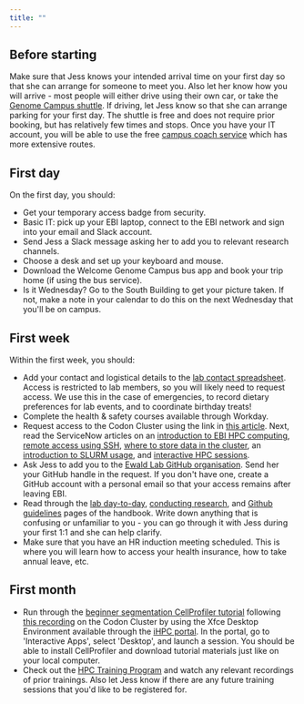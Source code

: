 ```yaml
---
title: ""
---
```


## Before starting

Make sure that Jess knows your intended arrival time on your first day so that she can arrange for someone to meet you. Also let her know how you will arrive - most people will either drive using their own car, or take the [Genome Campus shuttle](https://campuslife.wellcomegenomecampus.com/wp-content/uploads/2025/03/Campus-Shuttlebus-Service-Timetables-From-8th-January-2024-V1.1.pdf). If driving, let Jess know so that she can arrange parking for your first day. The shuttle is free and does not require prior booking, but has relatively few times and stops. Once you have your IT account, you will be able to use the free [campus coach service](https://campuslife.wellcomegenomecampus.com/wp-content/uploads/2025/03/Campus-Coach-Service-Timetables-From-September-2024.docx.pdf) which has more extensive routes.

## First day

On the first day, you should:

* Get your temporary access badge from security.
* Basic IT: pick up your EBI laptop, connect to the EBI network and sign into your email and Slack account.
* Send Jess a Slack message asking her to add you to relevant research channels.
* Choose a desk and set up your keyboard and mouse.
* Download the Welcome Genome Campus bus app and book your trip home (if using the bus service).
* Is it Wednesday? Go to the South Building to get your picture taken. If not, make a note in your calendar to do this on the next Wednesday that you'll be on campus.

## First week

Within the first week, you should:

* Add your contact and logistical details to the [lab contact spreadsheet](https://docs.google.com/spreadsheets/d/1wcVya1eI6ZEtw-3a-SycoaMAnsxDHSkaRRwVxiEXESk/edit?usp=sharing). Access is restricted to lab members, so you will likely need to request access. We use this in the case of emergencies, to record dietary preferences for lab events, and to coordinate birthday treats!
* Complete the health & safety courses available through Workday.
* Request access to the Codon Cluster using the link in [this article](https://embl.service-now.com/esc?id=kb_article&sysparm_article=KB0010495&table=kb_knowledge&searchTerm=codon%20access). Next, read the ServiceNow articles on an [introduction to EBI HPC computing](https://embl.service-now.com/esc?id=kb_article_view&sys_kb_id=a040aa3d1ba152503182bb35464bcbbf), [remote access using SSH](https://embl.service-now.com/esc?id=kb_article&sysparm_article=KB0010495&table=kb_knowledge&searchTerm=codon%20access), [where to store data in the cluster](https://embl.service-now.com/esc?id=kb_article_view&sys_kb_id=544104531bc2d2503182bb35464bcb77), an [introduction to SLURM usage](https://embl.service-now.com/esc?id=kb_article_view&sys_kb_id=85a0f211c326ea107335fd2a050131a5), and [interactive HPC sessions](https://embl.service-now.com/esc?id=kb_article_view&sys_kb_id=991457bb1b5dd6103182bb35464bcba4).
* Ask Jess to add you to the [Ewald Lab GitHub organisation](https://github.com/ewald-lab). Send her your GitHub handle in the request. If you don't have one, create a GitHub account with a personal email so that your access remains after leaving EBI.
* Read through the [lab day-to-day](https://ewaldlab.org/handbook/site/day-to-day/), [conducting research](https://ewaldlab.org/handbook/site/conducting-research/), and [Github guidelines](https://ewaldlab.org/handbook/site/git-repo/) pages of the handbook. Write down anything that is confusing or unfamiliar to you - you can go through it with Jess during your first 1:1 and she can help clarify.
* Make sure that you have an HR induction meeting scheduled. This is where you will learn how to access your health insurance, how to take annual leave, etc.

## First month

* Run through the [beginner segmentation CellProfiler tutorial](https://tutorials.cellprofiler.org/#beginner-segmentation) following [this recording](https://www.youtube.com/watch?v=OXHOuRcxr-A&list=PLXSm9cHbSZBBy7JkChB32_e3lURUcT3RL&index=6) on the Codon Cluster by using the Xfce Desktop Environment available through the [iHPC portal](https://ihpc.ebi.ac.uk/). In the portal, go to 'Interactive Apps', select 'Desktop', and launch a session. You should be able to install CellProfiler and download tutorial materials just like on your local computer.
* Check out the [HPC Training Program](https://embl.service-now.com/esc?id=kb_article_view&sys_kb_id=8fb11b4e8308fe50501baf60deaad327) and watch any relevant recordings of prior trainings. Also let Jess know if there are any future training sessions that you'd like to be registered for.
